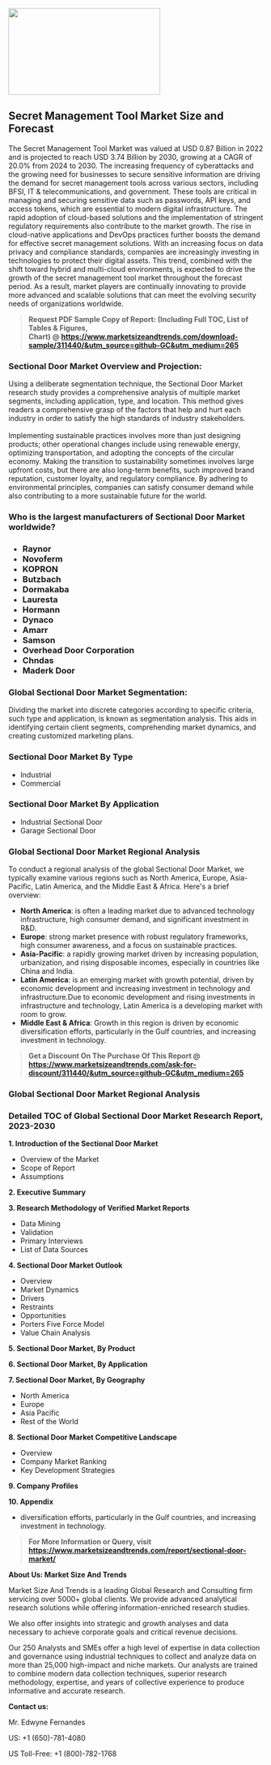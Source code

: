 <p><img class="alignnone size-medium wp-image-20088" src="https://ffe5etoiles.com/wp-content/uploads/2024/12/MST1-300x171.png" alt="" width="300" height="171" /></p><h2>Secret Management Tool Market Size and Forecast</h2><p>The Secret Management Tool Market was valued at USD 0.87 Billion in 2022 and is projected to reach USD 3.74 Billion by 2030, growing at a CAGR of 20.0% from 2024 to 2030. The increasing frequency of cyberattacks and the growing need for businesses to secure sensitive information are driving the demand for secret management tools across various sectors, including BFSI, IT & telecommunications, and government. These tools are critical in managing and securing sensitive data such as passwords, API keys, and access tokens, which are essential to modern digital infrastructure. The rapid adoption of cloud-based solutions and the implementation of stringent regulatory requirements also contribute to the market growth. The rise in cloud-native applications and DevOps practices further boosts the demand for effective secret management solutions. With an increasing focus on data privacy and compliance standards, companies are increasingly investing in technologies to protect their digital assets. This trend, combined with the shift toward hybrid and multi-cloud environments, is expected to drive the growth of the secret management tool market throughout the forecast period. As a result, market players are continually innovating to provide more advanced and scalable solutions that can meet the evolving security needs of organizations worldwide.</p></p><blockquote id="" class=""><strong>Request PDF Sample Copy of Report: (Including Full TOC, List of Tables &amp; Figures, Chart)&nbsp;@&nbsp;<strong><a href="https://www.marketsizeandtrends.com/download-sample/311440/&utm_source=github-GC&utm_medium=265" target="_blank">https://www.marketsizeandtrends.com/download-sample/311440/&utm_source=github-GC&utm_medium=265</a></strong></strong></blockquote><h3 id="" class="">Sectional Door Market&nbsp;Overview and Projection:</h3><p id="" class="">Using a deliberate segmentation technique, the Sectional Door Market research study provides a comprehensive analysis of multiple market segments, including application, type, and location. This method gives readers a comprehensive grasp of the factors that help and hurt each industry in order to satisfy the high standards of industry stakeholders. <br /> <br />Implementing sustainable practices involves more than just designing products; other operational changes include using renewable energy, optimizing transportation, and adopting the concepts of the circular economy. Making the transition to sustainability sometimes involves large upfront costs, but there are also long-term benefits, such improved brand reputation, customer loyalty, and regulatory compliance. By adhering to environmental principles, companies can satisfy consumer demand while also contributing to a more sustainable future for the world.</p><h3 id="" class="">Who is the largest manufacturers of&nbsp;Sectional Door Market worldwide?</h3><h3 class=""><p><ul><li>Raynor </li><li> Novoferm </li><li> KOPRON </li><li> Butzbach </li><li> Dormakaba </li><li> Lauresta </li><li> Hormann </li><li> Dynaco </li><li> Amarr </li><li> Samson </li><li> Overhead Door Corporation </li><li> Chndas </li><li> Maderk Door</li></ul></p></h3><h3 id="" class="">Global&nbsp;Sectional Door Market Segmentation:</h3><p id="" class="">Dividing the market into discrete categories according to specific criteria, such type and application, is known as segmentation analysis. This aids in identifying certain client segments, comprehending market dynamics, and creating customized marketing plans.</p><h3 id="" class="">Sectional Door Market&nbsp;By Type</h3><p><p><ul><li>Industrial</li><li> Commercial</p></li></ul></p></p><h3 id="" class="">Sectional Door Market&nbsp;By Application</h3><p class=""><p><ul><li>Industrial Sectional Door</li><li> Garage Sectional Door</li></ul></p></p><h3 id="" class="">Global Sectional Door Market Regional Analysis</h3><p id="" class="">To conduct a regional analysis of the global Sectional Door Market, we typically examine various regions such as North America, Europe, Asia-Pacific, Latin America, and the Middle East &amp; Africa. Here's a brief overview:</p><ul><li><strong>North America</strong>: is often a leading market due to advanced technology infrastructure, high consumer demand, and significant investment in R&amp;D.</li><li><strong>Europe</strong>: strong market presence with robust regulatory frameworks, high consumer awareness, and a focus on sustainable practices.</li><li><strong>Asia-Pacific</strong>: a rapidly growing market driven by increasing population, urbanization, and rising disposable incomes, especially in countries like China and India.</li><li><strong>Latin America</strong>: is an emerging market with growth potential, driven by economic development and increasing investment in technology and infrastructure.Due to economic development and rising investments in infrastructure and technology, Latin America is a developing market with room to grow.</li><li><strong>Middle East &amp; Africa</strong>: Growth in this region is driven by economic diversification efforts, particularly in the Gulf countries, and increasing investment in technology.</li></ul><blockquote id="" class=""><strong>Get a Discount On The Purchase Of This Report @ <strong><a href="https://www.marketsizeandtrends.com/ask-for-discount/311440/&utm_source=github-GC&utm_medium=265" target="_blank">https://www.marketsizeandtrends.com/ask-for-discount/311440/&utm_source=github-GC&utm_medium=265</a></strong></strong></blockquote><h3 id="" class="">Global Sectional Door Market Regional Analysis</h3><h3 id="" class="">Detailed TOC of Global Sectional Door Market Research Report, 2023-2030</h3><p id="" class=""><strong>1. Introduction of the Sectional Door Market</strong></p><ul><li>Overview of the Market</li><li>Scope of Report</li><li>Assumptions</li></ul><p id="" class=""><strong>2. Executive Summary</strong></p><p id="" class=""><strong>3. Research Methodology of Verified Market Reports</strong></p><ul><li>Data Mining</li><li>Validation</li><li>Primary Interviews</li><li>List of Data Sources</li></ul><p id="" class=""><strong>4. Sectional Door Market Outlook</strong></p><ul><li>Overview</li><li>Market Dynamics</li><li>Drivers</li><li>Restraints</li><li>Opportunities</li><li>Porters Five Force Model</li><li>Value Chain Analysis</li></ul><p id="" class=""><strong>5. Sectional Door Market, By Product</strong></p><p id="" class=""><strong>6. Sectional Door Market, By Application</strong></p><p id="" class=""><strong>7. Sectional Door Market, By Geography</strong></p><ul><li>North America</li><li>Europe</li><li>Asia Pacific</li><li>Rest of the World</li></ul><p id="" class=""><strong>8. Sectional Door Market Competitive Landscape</strong></p><ul><li>Overview</li><li>Company Market Ranking</li><li>Key Development Strategies</li></ul><p id="" class=""><strong>9. Company Profiles</strong></p><p id="" class=""><strong>10. Appendix</strong></p><ul><li>diversification efforts, particularly in the Gulf countries, and increasing investment in technology.</li></ul><blockquote id="" class=""><strong>For More Information or Query, visit <strong><strong><a href="https://www.marketsizeandtrends.com/report/sectional-door-market/" target="_blank">https://www.marketsizeandtrends.com/report/sectional-door-market/</a></strong></strong></strong></blockquote><p id="" class=""><strong>About Us: Market Size And Trends</strong></p><p id="" class="">Market Size And Trends is a leading Global Research and Consulting firm servicing over 5000+ global clients. We provide advanced analytical research solutions while offering information-enriched research studies.</p><p id="" class="">We also offer insights into strategic and growth analyses and data necessary to achieve corporate goals and critical revenue decisions.</p><p id="" class="">Our 250 Analysts and SMEs offer a high level of expertise in data collection and governance using industrial techniques to collect and analyze data on more than 25,000 high-impact and niche markets. Our analysts are trained to combine modern data collection techniques, superior research methodology, expertise, and years of collective experience to produce informative and accurate research.</p><p id="" class=""><strong>Contact us:</strong></p><p id="" class="">Mr. Edwyne Fernandes</p><p id="" class="">US: +1 (650)-781-4080</p><p id="" class="">US Toll-Free: +1 (800)-782-1768</p>
